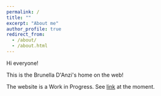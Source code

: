 ```yaml
---
permalink: /
title: ""
excerpt: "About me"
author_profile: true
redirect_from: 
  - /about/
  - /about.html
---
```


Hi everyone!

This is the Brunella D'Anzi's home on the web!

The website is a Work in Progress. 
See [link](https://bruni124.webnode.it) at the moment. 
